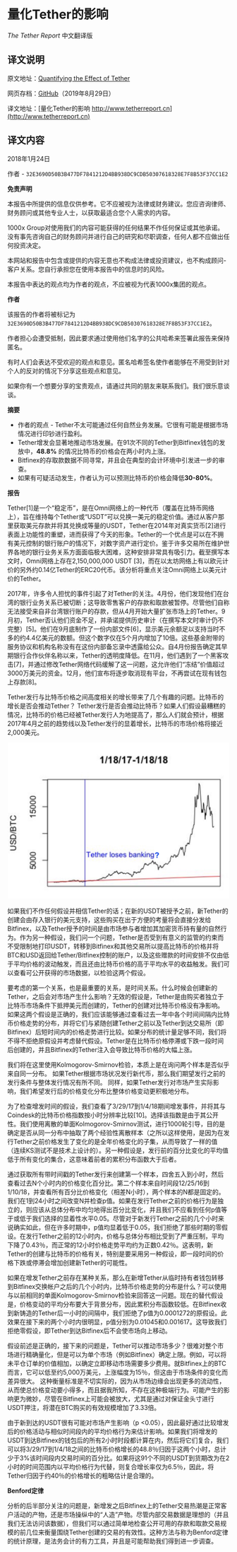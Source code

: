 # 量化Tether的影响

*The Tether Report* 中文翻译版

## 译文说明

原文地址：[Quantifying the Effect of Tether](https://www.tetherreport.com)

网页存档：[GitHub](https://github.com/tianshanghong/tether-report-cn/tree/master/archive)（2019年8月29日）

译文地址：[量化Tether的影响 http://www.tetherreport.cn](http://www.tetherreport.cn)

## 译文内容

2018年1月24日

作者 - `32E3690D50B3B477DF7841212D4BB938DC9CDB50307618328E7F8B53F37CC1E2`

**免责声明**

本报告中所提供的信息仅供参考。它不应被视为法律或财务建议。您应咨询律师、财务顾问或其他专业人士，以获取最适合您个人需求的内容。

1000x Group对使用我们的内容可能获得的任何结果不作任何保证或其他承诺。没有事先咨询自己的财务顾问并进行自己的研究和尽职调查，任何人都不应做出任何投资决定。

本网站和报告中包含或提供的内容无意也不构成法律或投资建议，也不构成顾问-客户关系。您自行承担您在使用本报告中的信息时的风险。

本报告中表达的观点均为作者的观点，不应被视为代表1000x集团的观点。

**作者**

该报告的作者将被标记为 `32E3690D50B3B477DF7841212D4BB938DC9CDB50307618328E7F8B53F37CC1E2`。

作者担心会遭受抵制，因此要求通过使用他们名字的公共哈希来签署此报告来保持匿名。

有时人们会表达不受欢迎的观点和意见。匿名哈希签名使作者能够在不用受到针对个人的反对的情况下分享这些观点和意见。

如果你有一个想要分享的宝贵观点，请通过共同的朋友来联系我们。我们很乐意谈谈。

**摘要**

 - 作者的观点 - Tether不太可能通过任何自然业务发展。它很有可能是根据市场情况进行印钞进行盈利。
 - Tether增发会显著地推动市场发展。在91次不同的Tether到Bitfinex钱包的发放中，**48.8%** 的情况比特币的价格会在两小时内上涨。
 - Bitfinex的存取款数据不同寻常，并且会在典型的会计环境中引发进一步的审查。
 - 如果有可疑活动发生，作者认为可以预测比特币的价格会降低**30-80%**。


**报告**

Tether[1]是一个“稳定币”，是在Omni网络上的一种代币（覆盖在比特币网络上），旨在维持每个Tether或“USDT”可以兑换一美元的稳定价值。通过从客户那里获取美元存款并将其兑换成等量的USDT，Tether在2014年对真实货币[2]进行表面上功能性的重塑，进而获得了今天的形象。Tether的一个优点是可以在不拥有美元控制的银行账户的情况下，对数字资产进行定价。鉴于许多交易所在维护世界各地的银行业务关系方面面临极大困难，这种安排非常具有吸引力。截至撰写本文时，Omni网络上存在2,150,000,000 USDT [3]，而在以太坊网络上有以欧元计价的另外约0.14亿Tether的ERC20代币。该分析将重点关注Omni网络上以美元计价的Tether。

2017年，许多令人担忧的事件引起了对Tether的关注。4月份，他们发现他们在台湾的银行业务关系已被切断；这导致零售客户的存款和取款被暂停。尽管他们自称无法接受来自非台湾银行账户的存款，但从4月开始大量扩张市场上的Tether。9月初，Tether否认他们资金不足，并承诺提供历史审计（在撰写本文时审计仍不完整）[5]。他们在9月底制作了一份内部文件[6]，显示美元余额足以支持当时不多的约4.4亿美元的数额。但这个数字仅在5个月内增加了10倍。这些基金附带的服务协议和机构名称没有在这份内部备忘录中透露给公众。自4月份报告确定其早期银行合作伙伴名称以来，Tether的透明度降低。在11月，他们遇到了一个黑客攻击[7]，并通过修改Tether网络代码缓解了这一问题，这允许他们“冻结”价值超过3000万美元的资金。12月，他们宣布将逐步取消现有平台，不再尝试在现有钱包上存款[8]。

Tether发行与比特币价格之间高度相关的增长带来了几个有趣的问题。比特币的增长是否会推动Tether？ Tether发行是否会推动比特币？如果人们假设最糟糕的情况，比特币的价格已经被Tether发行人为地提高了，那么人们就会预计，根据2017年4月之前的趋势线以及Tether发行的显着增长，比特币的市场价格将接近2,000美元。

![](https://raw.githubusercontent.com/tianshanghong/tether-report-cn/master/archive/images/image4.jpg)

如果我们不作任何假设并相信Tether的话；在新的USDT被授予之前，新Tether的创建会由存入银行的美元支持，这些购买在出于方便的考量将会直接分发给Bitfinex，以及Tether授予的时间是由市场参与者增加其加密货币持有量的自然行为。作为另一种假设，我们问一个问题，Tether是否受到有意义的监管的约束而不受限制地打印USDT，转移到Bitfinex和其他交易所以提高比特币的价格并将BTC和USD返回给Tether/Bitfinex控制的账户，以及这些赠款的时间安排不仅由低于平均价格的波动触发，而且还由比特币价格的高于平均水平的收益触发。我们可以查看可公开获得的市场数据，以检验这两个假设。

要考虑的第一个关系，也是最重要的关系，是时间关系。什么时候会创建新的Tether，之后会对市场产生什么影响？无效的假设是，Tether是由购买者独立于比特币市场条件下抵押美元而创建的，Tether的创建对比特币价格没有净影响。如果这两个假设是正确的，我们应该能够通过查看过去一年中各个时间间隔内比特币价格走势的分布，并将它们与紧随创建Tether之前以及Tether到达交易所（即Bitfinex）后短时间内的价格走势进行比较。如果分布的统计量足够不同，我们将不得不拒绝原假设并考虑替代假设。Tether是在比特币价格停滞或下跌一段时间后创建的，并且Bitfinex的Tether注入会导致比特币价格的大幅上涨。

我们将在这里使用Kolmogorov-Smirnov检验，本质上是在询问两个样本是否似乎来自同一分布。 如果Tether根据市场状况发行新代币，那么我们期望发行之前的发行条件与整体发行情况有所不同。 同样，如果Tether发行对市场产生实际影响，我们希望发行后的价格变化分布比整体价格变动更积极地分布。

为了检查增发时间的假设，我们查看了3/29/17到1/4/18期间增发事件，并将其与Coindesk的比特币价格指数按小时分辨率比较[10]。选择该指数是由于其公开性。我们使用离散的单面Kolmogorov-Smirnov测试，进行1000轮引导，目的是确定是否从同一分布中抽取了两个经验性离散样本（之所以这样使用，是因为在发行Tether之前价格发生了变化的是全年价格变化的子集，从而导致了一样的值（连续KS测试不是技术上设计的）。另一种假设是，发行前的百分比变化的平均值低于所有变化的集合，这意味着前者的累积分布函数大于后者。

通过获取所有带时间戳的Tether发行来创建第一个样本，四舍五入到小时，然后查看过去N个小时内的价格变化百分比。第二个样本来自时间段12/25/16到1/10/18，并查看所有百分比价格变化（相差N小时），两个样本的N都是固定的。我们在1到24小时之间改变N并检查p值。如果在发行Tether之前的价格行为是独立的，则应该从总体分布中均匀地得出百分比变化，并且我们不应看到任何p值等于或低于我们选择的显着性水平0.05。尽管对于新发行Tether之前的几个小时来说确实如此，但在许多时期中，p值均显着低于0.05，我们拒绝了那些时期的零假设。在发行Tether之前的12小时内，价格与总体分布相比受到了严重压制，平均下降了0.43％，而正常的12小时价格走势平均约为正数0.42％。这表明，新Tether的创建与比特币的价格有关，特别是要采用另一种假设，即一段时间的价格下跌或停滞会增加创建新Tether的可能性。

如果在增发Tether之前存在某种关系，那么在新增Tether从临时持有者钱包转移到Bitfinex交换帐户之后的几个小时内，比特币价格走势的分布是什么？可以使用与以前相同的单面Kolmogorov-Smirnov检验来回答这一问题。现在的替代假设是，价格变动的平均分布要大于背景分布，因此累积分布函数较低。在Bitfinex收到新铸造的Tether后一小时的间隔中，我们拒绝了p值为0.0001272的原假设。此效果在接下来的两个小时内很明显，p值分别为0.01045和0.001617。这导致我们拒绝零假设，即Tether到达Bitfinex后不会使市场向上移动。

假设前述是正确的，接下来的问题是，Tether可以推动市场多少？很难对整个市场进行精确量化，但是可以为单个市场（例如Bitfinex）确定上限。例如，可以将未平仓订单的价值相加，以确定立即移动市场需要多少费用。就Bitfinex上的BTC而言，它可以低至约5,000万美元，上涨幅度为15％，但这由于市场条件的变化而差异很大。 这种衡量标准是不切实际的，因为从市场边缘会出现更多的流动性，从而使总价格变动要小得多，而且据我所知，不存在这种极端行为。可能产生的影响更为微妙，尽管在Bitfinex上可能会被放大，尤其是通过对保证金头寸进行USDT押注，将潜在BTC购买的有效规模增加了3.33倍。

由于新到达的USDT很有可能对市场产生影响（p <0.05），因此最好通过比较增发后的价格活动与相似时间段内的平均价格行为来估计影响。如果我们将增发的USDT到达Bitfinex的钱包后的所有2小时时段都计算在内，然后将它们复合，我们可以将3/29/17到1/4/18之间的比特币价格增长的48.8％归因于这两个小时，总计少于3%该时间段内交易时间的百分比。如果将这91个不同的USDT到货期改为在2小时的时间范围内以平均价格行为代替，则复合增长率仅为6.5％，因此，将Tether归因于约40％的价格增长的粗略估计是合理的。

**Benford定律**

分析的后半部分关注的问题是，新增发之后Bitfinex上的Tether交易热潮是正常客户活动的产物，还是市场操纵中的“人造”产物。尽管内部交易数据是理想的（并且我们无法访问该数据），但我们可以通过简单地检查公开可用的存款和取款交易规模的前几位来衡量围绕Tether创建的交易的有效性。这种方法与称为Benford定律的统计原理，是法务会计的有力工具，并且是可能帮助我们得到进一步调查。




